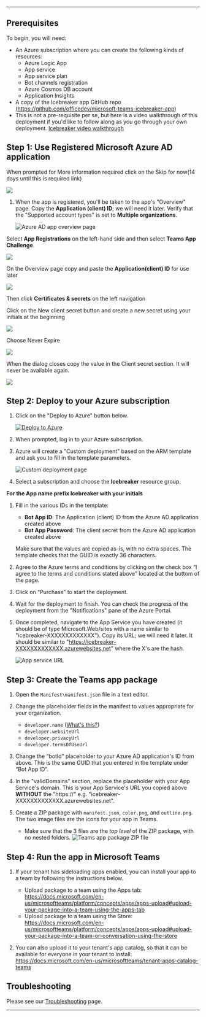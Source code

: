 
***
## Prerequisites

To begin, you will need:
* An Azure subscription where you can create the following kinds of resources:
    * Azure Logic App
    * App service
    * App service plan
    * Bot channels registration
    * Azure Cosmos DB account
    * Application Insights
* A copy of the Icebreaker app GitHub repo (https://github.com/officedev/microsoft-teams-icebreaker-app)
* This is not a pre-requisite per se, but here is a video walkthrough of this deployment if you'd like to follow along as you go through your own deployment. [Icebreaker video walkthrough](https://www.youtube.com/watch?v=BkoLT3MEtZg)

## Step 1: Use Registered Microsoft Azure AD application

When prompted for More information required click on the Skip for now(14 days until this is required link)

![](images/skip.png)

1. When the app is registered, you'll be taken to the app's "Overview" page. Copy the **Application (client) ID**; we will need it later. Verify that the "Supported account types" is set to **Multiple organizations**.

    ![Azure AD app overview page](images/app_overview2.png)  
    
Select **App Registrations** on the left-hand side and then select **Teams App Challenge**.

![](images/teamsappschallenge.png)  

On the Overview page copy and paste the **Application(client) ID** for use later

![](images/overview.png)  

Then click **Certificates & secrets** on the left navigation

Click on the New client secret button and create a new secret using your initials at the beginning

![](images/newsecret.png)  

Choose Never Expire

![](images/neverexpire.png)

When the dialog closes copy the value in the Client secret section. It will never be available again.

![](images/new%20secret.png)


## Step 2: Deploy to your Azure subscription

1. Click on the "Deploy to Azure" button below.

    [![Deploy to Azure](https://azuredeploy.net/deploybutton.png)](https://portal.azure.com/#create/Microsoft.Template/uri/https%3A%2F%2Fraw.githubusercontent.com%2FOfficeDev%2Fmicrosoft-teams-icebreaker-app%2Fmaster%2FDeployment%2Fazuredeploy.json)

1. When prompted, log in to your Azure subscription.

1. Azure will create a "Custom deployment" based on the ARM template and ask you to fill in the template parameters.

    ![Custom deployment page](images/custom_deployment.png)

1. Select a subscription and choose the **Icebreaker** resource group.

**For the App name prefix Icebreaker with your initials**

1. Fill in the various IDs in the template:
    * **Bot App ID**: The Application (client) ID from the Azure AD application created above
    * **Bot App Password**: The client secret from the Azure AD application created above

    Make sure that the values are copied as-is, with no extra spaces. The template checks that the GUID is exactly 36 characters.

1. Agree to the Azure terms and conditions by clicking on the check box “I agree to the terms and conditions stated above” located at the bottom of the page.

1. Click on “Purchase” to start the deployment.

1. Wait for the deployment to finish. You can check the progress of the deployment from the "Notifications" pane of the Azure Portal.

1. Once completed, navigate to the App Service you have created (it should be of type Microsoft.Web/sites with a name similar to "icebreaker-XXXXXXXXXXXXX"). Copy its URL; we will need it later. It should be similar to "https://icebreaker-XXXXXXXXXXXXX.azurewebsites.net" where the X's are the hash.

    ![App service URL](images/app_service_url.png)

## Step 3: Create the Teams app package

1. Open the `Manifest\manifest.json` file in a text editor.

1. Change the placeholder fields in the manifest to values appropriate for your organization.
    * `developer.name` ([What's this?](https://docs.microsoft.com/en-us/microsoftteams/platform/resources/schema/manifest-schema#developer))
    * `developer.websiteUrl`
    * `developer.privacyUrl`
    * `developer.termsOfUseUrl`

1. Change the “botId” placeholder to your Azure AD application's ID from above. This is the same GUID that you entered in the template under “Bot App ID”.

1. In the "validDomains" section, replace the placeholder with your App Service's domain. This is your App Service's URL you copied above **WITHOUT** the "https://" e.g. "icebreaker-XXXXXXXXXXXXX.azurewebsites.net".

1. Create a ZIP package with `manifest.json`, `color.png`, and `outline.png`. The two image files are the icons for your app in Teams.
    * Make sure that the 3 files are the *top level* of the ZIP package, with no nested folders.
    ![Teams app package ZIP file](images/app_package_zip.png)

## Step 4: Run the app in Microsoft Teams

1.	If your tenant has sideloading apps enabled, you can install your app to a team by following the instructions below.
    * Upload package to a team using the Apps tab: https://docs.microsoft.com/en-us/microsoftteams/platform/concepts/apps/apps-upload#upload-your-package-into-a-team-using-the-apps-tab
    * Upload package to a team using the Store: https://docs.microsoft.com/en-us/microsoftteams/platform/concepts/apps/apps-upload#upload-your-package-into-a-team-or-conversation-using-the-store

1.	You can also upload it to your tenant's app catalog, so that it can be available for everyone in your tenant to install: https://docs.microsoft.com/en-us/microsoftteams/tenant-apps-catalog-teams

## Troubleshooting

Please see our [Troubleshooting](Troubleshooting) page.

***
